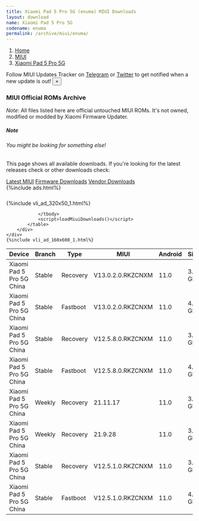 ```yaml
---
title: Xiaomi Pad 5 Pro 5G (enuma) MIUI Downloads
layout: download
name: Xiaomi Pad 5 Pro 5G
codename: enuma
permalink: /archive/miui/enuma/
---
```

<nav aria-label="breadcrumb">
    <ol class="breadcrumb">
        <li class="breadcrumb-item"><a href="/">Home</a></li>
        <li class="breadcrumb-item"><a href="/miui/">MIUI</a></li>
        <li class="breadcrumb-item active" aria-current="page"><a href="/miui/enuma/">Xiaomi Pad 5 Pro 5G</a></li>
    </ol>
</nav>
<div class="alert alert-primary alert-dismissible fade show" role="alert">
    Follow MIUI Updates Tracker on <a href="https://t.me/MIUIUpdatesTracker" class="alert-link">Telegram</a>
     or <a href="https://twitter.com/MiFwUpdater" class="alert-link">Twitter</a> to get notified when a new update is out!
    <button type="button" class="close" data-dismiss="alert" aria-label="Close">
        <span aria-hidden="true">&times;</span>
    </button>
</div>

### MIUI Official ROMs Archive
*Note*: All files listed here are official untouched MIUI ROMs. It's not owned, modified or modded by Xiaomi Firmware Updater.
<div class="card">
  <div class="card-body">
    <h5 class="card-title">Note</h5>
    <h6 class="card-subtitle mb-2 text-muted">You might be looking for something else!</h6>
    <p class="card-text">This page shows all available downloads.
     If you're looking for the latest releases check or other downloads check:</p>
    <a href="/miui/enuma/" class="card-link">Latest MIUI</a>
    <a href="/firmware/enuma/" class="card-link">Firmware Downloads</a>
    <a href="/vendor/enuma/" class="card-link">Vendor Downloads</a>
  </div>
</div>
{%include ads.html%}
<div class="row justify-content-center">
    <div class="col-10">
        <div class="table-responsive-md" style="margin-top: 25px;">
            {%include vli_ad_320x50_1.html%}
            <table id="miui" class="display dt-responsive nowrap compact table table-striped table-hover table-sm">
                <thead class="thead-dark">
                    <tr>
                        <th data-ref="device">Device</th>
                        <th data-ref="branch">Branch</th>
                        <th data-ref="type">Type</th>
                        <th data-ref="miui">MIUI</th>
                        <th data-ref="android">Android</th>
                        <th data-ref="size">Size</th>
                        <th data-ref="size">Date</th>
                        <th data-ref="link">Link</th>
                    </tr>
                </thead>
                <tbody>
                <tr><td>Xiaomi Pad 5 Pro 5G China</td><td>Stable</td><td>Recovery</td><td>V13.0.2.0.RKZCNXM</td><td>11.0</td><td>3.9 GB</td><td>2022-01-01</td><td><a href="/miui/enuma/stable/V13.0.2.0.RKZCNXM/">Download</a></td></tr>
<tr><td>Xiaomi Pad 5 Pro 5G China</td><td>Stable</td><td>Fastboot</td><td>V13.0.2.0.RKZCNXM</td><td>11.0</td><td>4.7 GB</td><td>2021-12-27</td><td><a href="/miui/enuma/stable/V13.0.2.0.RKZCNXM/">Download</a></td></tr>
<tr><td>Xiaomi Pad 5 Pro 5G China</td><td>Stable</td><td>Recovery</td><td>V12.5.8.0.RKZCNXM</td><td>11.0</td><td>3.5 GB</td><td>2021-11-30</td><td><a href="/miui/enuma/stable/V12.5.8.0.RKZCNXM/">Download</a></td></tr>
<tr><td>Xiaomi Pad 5 Pro 5G China</td><td>Stable</td><td>Fastboot</td><td>V12.5.8.0.RKZCNXM</td><td>11.0</td><td>4.4 GB</td><td>2021-11-17</td><td><a href="/miui/enuma/stable/V12.5.8.0.RKZCNXM/">Download</a></td></tr>
<tr><td>Xiaomi Pad 5 Pro 5G China</td><td>Weekly</td><td>Recovery</td><td>21.11.17</td><td>11.0</td><td>3.7 GB</td><td>2021-11-18</td><td><a href="/miui/enuma/weekly/21.11.17/">Download</a></td></tr>
<tr><td>Xiaomi Pad 5 Pro 5G China</td><td>Weekly</td><td>Recovery</td><td>21.9.28</td><td>11.0</td><td>3.6 GB</td><td>2021-09-29</td><td><a href="/miui/enuma/weekly/21.9.28/">Download</a></td></tr>
<tr><td>Xiaomi Pad 5 Pro 5G China</td><td>Stable</td><td>Recovery</td><td>V12.5.1.0.RKZCNXM</td><td>11.0</td><td>3.4 GB</td><td>2021-08-13</td><td><a href="/miui/enuma/stable/V12.5.1.0.RKZCNXM/">Download</a></td></tr>
<tr><td>Xiaomi Pad 5 Pro 5G China</td><td>Stable</td><td>Fastboot</td><td>V12.5.1.0.RKZCNXM</td><td>11.0</td><td>4.2 GB</td><td>2021-08-06</td><td><a href="/miui/enuma/stable/V12.5.1.0.RKZCNXM/">Download</a></td></tr>

                </tbody>
                <script>loadMiuiDownloads()</script>
            </table>
        </div>
    </div>
    {%include vli_ad_160x600_1.html%}
</div>
